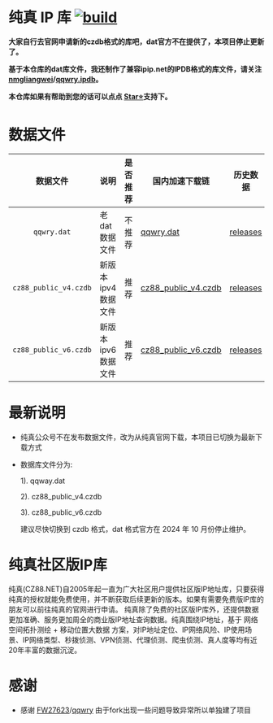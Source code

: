 # 纯真 IP 库  [![build](https://github.com/nmgliangwei/qqwry/actions/workflows/newqqwry.yml/badge.svg)](https://github.com/nmgliangwei/qqwry/actions/workflows/newqqwry.yml)
**大家自行去官网申请新的czdb格式的库吧，dat官方不在提供了，本项目停止更新了。**

**基于本仓库的dat库文件，我还制作了兼容ipip.net的IPDB格式的库文件，请关注[nmgliangwei](https://github.com/nmgliangwei)/[qqwry.ipdb](https://github.com/nmgliangwei/qqwry.ipdb)。**

**本仓库如果有帮助到您的话可以点点 [Star⭐](https://github.com/nmgliangwei/qqwry)支持下。**

# 数据文件

|数据文件|说明|是否推荐|国内加速下载链|历史数据|
|:---:|---|---|---|---|
|`qqwry.dat`|老 dat 数据文件|不推荐|[qqwry.dat](https://raw.gitmirror.com/nmgliangwei/qqwry/main/qqwry.dat)|[releases](https://github.com/nmgliangwei/qqwry/releases)|
|`cz88_public_v4.czdb`|新版本 ipv4 数据文件|推荐|[cz88_public_v4.czdb](https://raw.gitmirror.com/nmgliangwei/qqwry/main/cz88_public_v4.czdb)|[releases](https://github.com/nmgliangwei/qqwry/releases)|
|`cz88_public_v6.czdb`|新版本 ipv6 数据文件|推荐|[cz88_public_v6.czdb](https://raw.gitmirror.com/nmgliangwei/qqwry/main/cz88_public_v6.czdb)|[releases](https://github.com/nmgliangwei/qqwry/releases)|

# 最新说明

- 纯真公众号不在发布数据文件，改为从纯真官网下载，本项目已切换为最新下载方式
- 数据库文件分为:

  1). qqway.dat
  
  2). cz88_public_v4.czdb
  
  3). cz88_public_v6.czdb
  
  建议尽快切换到 czdb 格式，dat 格式官方在 2024 年 10 月份停止维护。

# 纯真社区版IP库
纯真(CZ88.NET)自2005年起一直为广大社区用户提供社区版IP地址库，只要获得纯真的授权就能免费使用，并不断获取后续更新的版本。如果有需要免费版IP库的朋友可以前往纯真的官网进行申请。
纯真除了免费的社区版IP库外，还提供数据更加准确、服务更加周全的商业版IP地址查询数据。纯真围绕IP地址，基于 网络空间拓扑测绘 + 移动位置大数据 方案，对IP地址定位、IP网络风险、IP使用场景、IP网络类型、秒拨侦测、VPN侦测、代理侦测、爬虫侦测、真人度等均有近20年丰富的数据沉淀。

# 感谢

- 感谢 [FW27623](https://github.com/FW27623)/[qqwry](https://github.com/FW27623/qqwry) 由于fork出现一些问题导致异常所以单独建了项目
